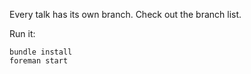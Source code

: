 Every talk has its own branch. Check out the branch list.

Run it:

    bundle install
    foreman start
